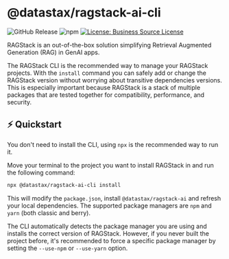 # @datastax/ragstack-ai-cli
![GitHub Release](https://img.shields.io/github/v/release/datastax/ragstack-ai-ts?filter=ragstack-ai-cli-*&label=release%20notes)
![npm](https://img.shields.io/npm/dm/@datastax/ragstack-ai-cli)
[![License: Business Source License](https://img.shields.io/badge/License-BSL-yellow.svg)](https://github.com/datastax/ragstack-ai/blob/main/LICENSE.txt)

RAGStack is an out-of-the-box solution simplifying Retrieval Augmented Generation (RAG) in GenAI apps.

The RAGStack CLI is the recommended way to manage your RAGStack projects.
With the `install` command you can safely add or change the RAGStack version without worrying about transitive dependencies versions.
This is especially important because RAGStack is a stack of multiple packages that are tested together for compatibility, performance, and security.

## ⚡️ Quickstart
You don't need to install the CLI, using `npx` is the recommended way to run it.

Move your terminal to the project you want to install RAGStack in and run the following command:
```bash
npx @datastax/ragstack-ai-cli install 
```
This will modify the `package.json`, install `@datastax/ragstack-ai` and refresh your local dependencies.
The supported package managers are `npm` and `yarn` (both classic and berry).

The CLI automatically detects the package manager you are using and installs the correct version of RAGStack.
However, if you never built the project before, it's recommended to force a specific package manager by setting the `--use-npm` or `--use-yarn` option.
